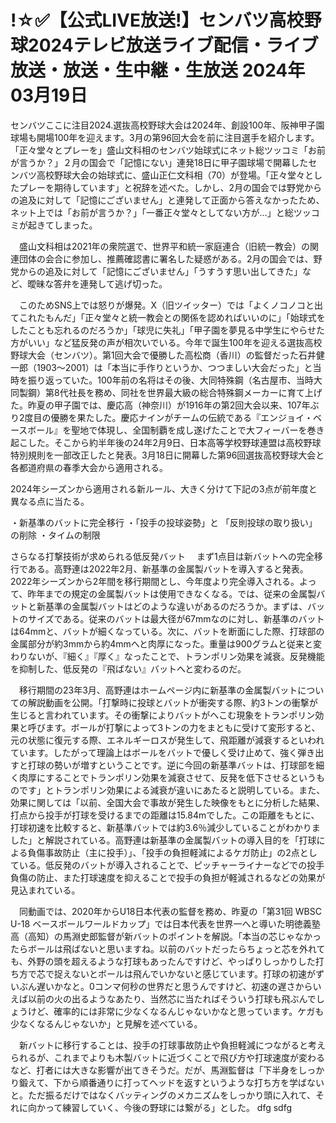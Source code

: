 <h1>!☆✅【公式LIVE放送!】センバツ高校野球2024テレビ放送ライブ配信・ライブ放送・放送・生中継・生放送 2024年03月19日</h1>
センバツここに注目2024.選抜高校野球大会は2024年、創設100年、阪神甲子園球場も開場100年を迎えます。3月の第96回大会を前に注目選手を紹介します。「正々堂々とプレーを」盛山文科相のセンバツ始球式にネット総ツッコミ「お前が言うか？」２月の国会で「記憶にない」連発18日に甲子園球場で開幕したセンバツ高校野球大会の始球式に、盛山正仁文科相（70）が登場。「正々堂々としたプレーを期待しています」と祝辞を述べた。しかし、2月の国会では野党からの追及に対して「記憶にございません」と連発して正面から答えなかったため、ネット上では「お前が言うか？」「一番正々堂々としてない方が…」と総ツッコミが起きてしまった。

　盛山文科相は2021年の衆院選で、世界平和統一家庭連合（旧統一教会）の関連団体の会合に参加し、推薦確認書に署名した疑惑がある。2月の国会では、野党からの追及に対して「記憶にございません」「うすうす思い出してきた」など、曖昧な答弁を連発して逃げ切った。

　このためSNS上では怒りが爆発。X（旧ツイッター）では「よくノコノコと出てこれたもんだ」「正々堂々と統一教会との関係を認めればいいのに」「始球式をしたことも忘れるのだろうか」「球児に失礼」「甲子園を夢見る中学生にやらせた方がいい」など猛反発の声が相次いでいる。今年で誕生100年を迎える選抜高校野球大会（センバツ）。第1回大会で優勝した高松商（香川）の監督だった石井健一郎（1903～2001）は「本当に手作りというか、つつましい大会だった」と当時を振り返っていた。100年前の名将はその後、大同特殊鋼（名古屋市、当時大同製鋼）第8代社長を務め、同社を世界最大級の総合特殊鋼メーカーに育て上げた。昨夏の甲子園では、慶応高（神奈川）が1916年の第2回大会以来、107年ぶり2度目の優勝を果たした。慶応ナインがチームの伝統である『エンジョイ・ベースボール』を聖地で体現し、全国制覇を成し遂げたことで大フィーバーを巻き起こした。そこから約半年後の24年2月9日、日本高等学校野球連盟は高校野球特別規則を一部改正したと発表。3月18日に開幕した第96回選抜高校野球大会と各都道府県の春季大会から適用される。

2024年シーズンから適用される新ルール、大きく分けて下記の3点が前年度と異なる点に当たる。

・新基準のバットに完全移行
・「投手の投球姿勢」と 「反則投球の取り扱い」の削除
・タイムの制限

さらなる打撃技術が求められる低反発バット
　まず1点目は新バットへの完全移行である。高野連は2022年2月、新基準の金属製バットを導入すると発表。2022年シーズンから2年間を移行期間とし、今年度より完全導入される。よって、昨年までの規定の金属製バットは使用できなくなる。では、従来の金属製バットと新基準の金属製バットはどのような違いがあるのだろうか。まずは、バットのサイズである。従来のバットは最大径が67mmなのに対し、新基準のバットは64mmと、バットが細くなっている。次に、バットを断面にした際、打球部の金属部分が約3mmから約4mmへと肉厚になった。重量は900グラムと従来と変わりないが、『細く』『厚く』なったことで、トランポリン効果を減衰。反発機能を抑制した、低反発の『飛ばない』バットへと変わるのだ。

　移行期間の23年3月、高野連はホームページ内に新基準の金属製バットについての解説動画を公開。「打撃時に投球とバットが衝突する際、約3トンの衝撃が生じると言われています。その衝撃によりバットがへこむ現象をトランポリン効果と呼びます。ボールが打撃によって3トンの力をまともに受けて変形すると、元の状態に復元する際、エネルギーロスが発生して、飛距離が減衰するといわれています。したがって理論上はボールをバットで優しく受け止めて、強く弾き出すと打球の勢いが増すということです。逆に今回の新基準バットは、打球部を細く肉厚にすることでトランポリン効果を減衰させて、反発を低下させるというものです」とトランポリン効果による減衰が違いにあたると説明している。また、効果に関しては「以前、全国大会で事故が発生した映像をもとに分析した結果、打点から投手が打球を受けるまでの距離は15.84mでした。この距離をもとに、打球初速を比較すると、新基準バットでは約3.6％減少していることがわかりました」と解説されている。高野連は新基準の金属製バットの導入目的を「打球による負傷事故防止（主に投手）」、「投手の負担軽減によるケガ防止」の2点としている。低反発のバットが導入されることで、ピッチャーライナーなどでの投手負傷の防止、また打球速度を抑えることで投手の負担が軽減されるなどの効果が見込まれている。

　同動画では、2020年からU18日本代表の監督を務め、昨夏の「第31回 WBSC U-18 ベースボールワールドカップ」では日本代表を世界一へと導いた明徳義塾高（高知）の馬淵史郎監督が新バットのポイントを解説。「本当の芯じゃなかったらボールは飛ばないと思いますね。以前のバットだったらちょっと芯を外れても、外野の頭を超えるような打球もあったんですけど、やっぱりしっかりした打ち方で芯で捉えないとボールは飛んでいかないと感じています。打球の初速がずいぶん遅いかなと。0コンマ何秒の世界だと思うんですけど、初速の遅さからいえば以前の火の出るようなあたり、当然芯に当たればそういう打球も飛ぶんでしょうけど、確率的には非常に少なくなるんじゃないかなと思っています。ケガも少なくなるんじゃないか」と見解を述べている。

　新バットに移行することは、投手の打球事故防止や負担軽減につながると考えられるが、これまでよりも木製バットに近づくことで飛び方や打球速度が変わるなど、打者には大きな影響が出てきそうだ。だが、馬淵監督は「下半身をしっかり鍛えて、下から順番通りに打ってヘッドを返すというような打ち方を学ばないと。ただ振るだけではなくバッティングのメカニズムをしっかり頭に入れて、それに向かって練習していく、今後の野球には繋がる」とした。 dfg sdfg
